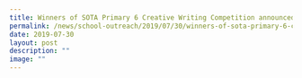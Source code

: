 ```yaml
---
title: Winners of SOTA Primary 6 Creative Writing Competition announced
permalink: /news/school-outreach/2019/07/30/winners-of-sota-primary-6-creative-writing-competition-announced/
date: 2019-07-30
layout: post
description: ""
image: ""
---
```

